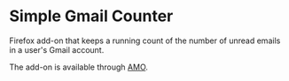 Simple Gmail Counter
=============

Firefox add-on that keeps a running count of the number of unread emails in a user's Gmail account.

The add-on is available through [AMO](https://addons.mozilla.org/en-US/firefox/addon/simple-gmail-counter/).
